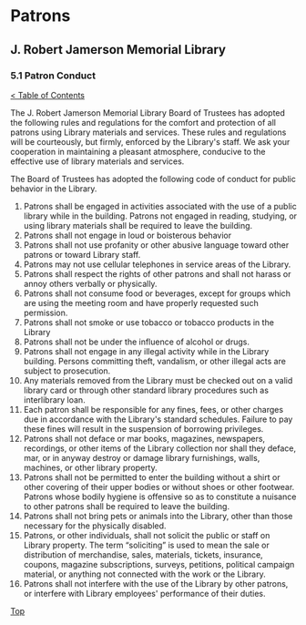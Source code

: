 <head>
	<link rel="stylesheet" type="text/css" href="../main.css">
</head>

[0]: ../README.md
[5.1]: patron-conduct.md

# Patrons
## J. Robert Jamerson Memorial Library
### 5.1 Patron Conduct
[< Table of Contents][0]

The J. Robert Jamerson Memorial Library Board of Trustees has adopted the following rules and regulations for the comfort and protection of all patrons using Library materials and services.  These rules and regulations will be courteously, but firmly, enforced by the Library's staff.  We ask your cooperation in maintaining a pleasant atmosphere, conducive to the effective use of library materials and services.

The Board of Trustees has adopted the following code of conduct for public behavior in the Library.

1. Patrons shall be engaged in activities associated with the use of a public library while in the building.  Patrons not engaged in reading, studying, or using library materials shall be required to leave the building.
2. Patrons shall not engage in loud or boisterous behavior
3. Patrons shall not use profanity or other abusive language toward other patrons or toward Library staff.
4. Patrons may not use cellular telephones in service areas of the Library.
5. Patrons shall respect the rights of other patrons and shall not harass or annoy others verbally or physically.
6. Patrons shall not consume food or beverages, except for groups which are using the meeting room and have properly requested such permission.
7. Patrons shall not smoke or use tobacco or tobacco products in the Library
8. Patrons shall not be under the influence of alcohol or drugs.
9. Patrons shall not engage in any illegal activity while in the Library building. Persons committing theft, vandalism, or other illegal acts are subject to prosecution.
10. Any materials removed from the Library must be checked out on a valid library card or through other standard library procedures such as interlibrary loan.
11. Each patron shall be responsible for any fines, fees, or other charges due in accordance with the Library's standard schedules. Failure to pay these fines will result in the suspension of borrowing privileges.
12. Patrons shall not deface or mar books, magazines, newspapers, recordings, or other items of the Library collection nor shall they deface, mar, or in anyway destroy or damage library furnishings, walls, machines, or other library property.
13. Patrons shall not be permitted to enter the building without a shirt or other covering of their upper bodies or without shoes or other footwear. Patrons whose bodily hygiene is offensive so as to constitute a nuisance to other patrons shall be required to leave the building.
14. Patrons shall not bring pets or animals into the Library, other than those necessary for the physically disabled.
15. Patrons, or other individuals, shall not solicit the public or staff on Library property. The term “soliciting” is used to mean the sale or distribution of merchandise, sales, materials, tickets, insurance, coupons, magazine subscriptions, surveys, petitions, political campaign material, or anything not connected with the work or the Library.
16. Patrons shall not interfere with the use of the Library by other patrons, or interfere with Library employees' performance of their duties.
	
[Top][5.1]